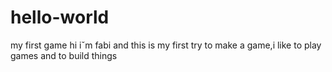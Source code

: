 # hello-world
my first game
hi iˇm fabi and this is my first try to make a game,i like to play games and to build things
